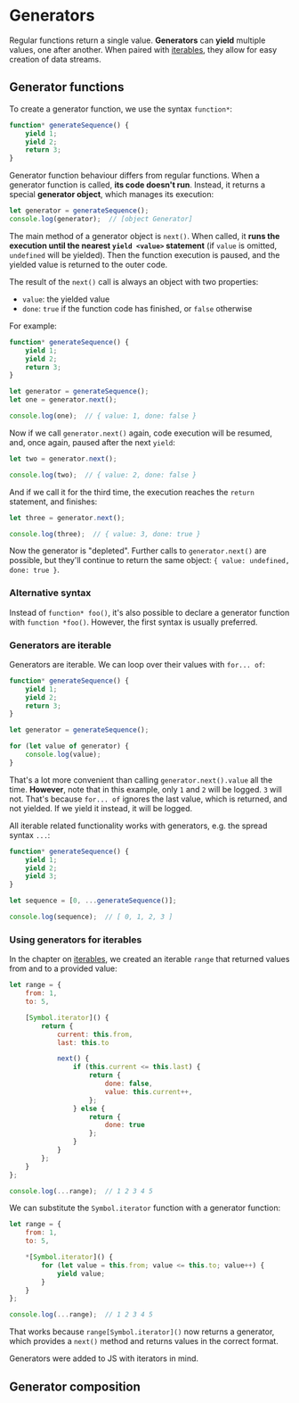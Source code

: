 # Generators

Regular functions return a single value. **Generators** can **yield** multiple values, one after another. When paired with [iterables](/DataTypes/iterables.md), they allow for easy creation of data streams.

## Generator functions

To create a generator function, we use the syntax `function*`:

```js
function* generateSequence() {
    yield 1;
    yield 2;
    return 3;
}
```

Generator function behaviour differs from regular functions. When a generator function is called, **its code doesn't run**. Instead, it returns a special **generator object**, which manages its execution:

```js
let generator = generateSequence();
console.log(generator);  // [object Generator]
```

The main method of a generator object is `next()`. When called, it **runs the execution until the nearest `yield <value>` statement** (if `value` is omitted, `undefined` will be yielded). Then the function execution is paused, and the yielded value is returned to the outer code.

The result of the `next()` call is always an object with two properties:

* `value`: the yielded value
* `done`: `true` if the function code has finished, or `false` otherwise

For example:

```js
function* generateSequence() {
    yield 1;
    yield 2;
    return 3;
}

let generator = generateSequence();
let one = generator.next();

console.log(one);  // { value: 1, done: false }
```

Now if we call `generator.next()` again, code execution will be resumed, and, once again, paused after the next `yield`:

```js
let two = generator.next();

console.log(two);  // { value: 2, done: false }
```

And if we call it for the third time, the execution reaches the `return` statement, and finishes:

```js
let three = generator.next();

console.log(three);  // { value: 3, done: true }
```

Now the generator is "depleted". Further calls to `generator.next()` are possible, but they'll continue to return the same object: `{ value: undefined, done: true }`.

### Alternative syntax

Instead of `function* foo()`, it's also possible to declare a generator function with `function *foo()`. However, the first syntax is usually preferred.

### Generators are iterable

Generators are iterable. We can loop over their values with `for... of`:

```js
function* generateSequence() {
    yield 1;
    yield 2;
    return 3;
}

let generator = generateSequence();

for (let value of generator) {
    console.log(value);
}
```

That's a lot more convenient than calling `generator.next().value` all the time. **However**, note that in this example, only `1` and `2` will be logged. `3` will not. That's because `for... of` ignores the last value, which is returned, and not yielded. If we yield it instead, it will be logged.

All iterable related functionality works with generators, e.g. the spread syntax `...`:

```js
function* generateSequence() {
    yield 1;
    yield 2;
    yield 3;
}

let sequence = [0, ...generateSequence()];

console.log(sequence);  // [ 0, 1, 2, 3 ]
```

### Using generators for iterables

In the chapter on [iterables](/DataTypes/iterables.md), we created an iterable `range` that returned values from and to a provided value:

```js
let range = {
    from: 1,
    to: 5,

    [Symbol.iterator]() {
        return {
            current: this.from,
            last: this.to

            next() {
                if (this.current <= this.last) {
                    return {
                        done: false,
                        value: this.current++,
                    };
                } else {
                    return {
                        done: true
                    };
                }
            }
        };
    }
};

console.log(...range);  // 1 2 3 4 5
```

We can substitute the `Symbol.iterator` function with a generator function:

```js
let range = {
    from: 1,
    to: 5,

    *[Symbol.iterator]() {
        for (let value = this.from; value <= this.to; value++) {
            yield value;
        }
    }
};

console.log(...range);  // 1 2 3 4 5
```

That works because `range[Symbol.iterator]()` now returns a generator, which provides a `next()` method and returns values in the correct format.

Generators were added to JS with iterators in mind.

## Generator composition